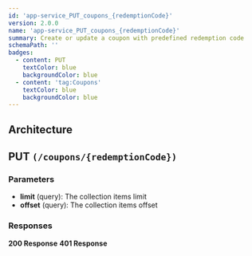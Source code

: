 ```yaml
---
id: 'app-service_PUT_coupons_{redemptionCode}'
version: 2.0.0
name: 'app-service_PUT_coupons_{redemptionCode}'
summary: Create or update a coupon with predefined redemption code
schemaPath: ''
badges:
  - content: PUT
    textColor: blue
    backgroundColor: blue
  - content: 'tag:Coupons'
    textColor: blue
    backgroundColor: blue
---
```

## Architecture
<NodeGraph />



## PUT `(/coupons/{redemptionCode})`

### Parameters
- **limit** (query): The collection items limit
- **offset** (query): The collection items offset




### Responses
**200 Response**
<SchemaViewer file="response-200.json" maxHeight="500" id="response-200" />
      **401 Response**
<SchemaViewer file="response-401.json" maxHeight="500" id="response-401" />
